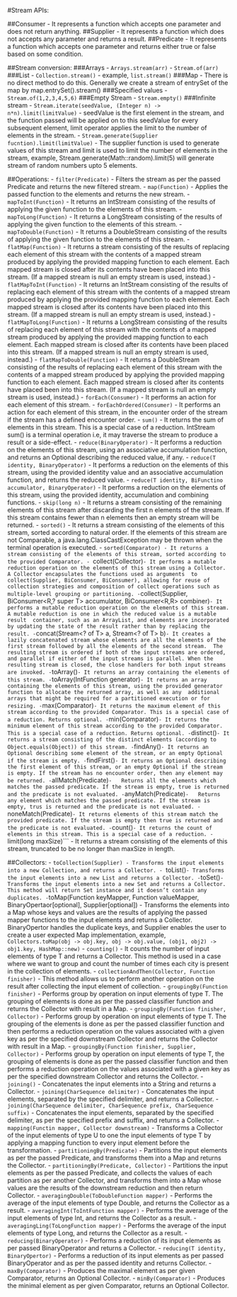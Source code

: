
#Stream APIs:

##Consumer
	- It represents a function which accepts one parameter and does not return anything.
##Supplier
	- It represents a function which does not accepts any parameter and returns a result.
##Predicate
	- It represents a function which accepts one parameter and returns either true or false based on some condition.

##Stream conversion:
	###Arrays
		- ```Arrays.stream(arr)```
		- ```Stream.of(arr)```
	###List
		- ```Collection.stream()``` - example, ```list.stream()```
	###Map
		- There is no direct method to do this. Generally we create a stream of entrySet of the map by map.entrySet().stream()
	###Specified values
		- ```Stream.of(1,2,3,4,5,6)```
	###Empty Stream
		- ```Stream.empty()```
	###Infinite stream
		- ```Stream.iterate(seedValue, (Integer n) -> n*n).limit(limitValue)``` - seedValue is the first element in the stream, and the function passed
		  will be applied on to this seedValue for every subsequent element, limit operator applies the limit to the number of elements in the stream.
		- ```Stream.generate(Supplier fucntion).limit(limitValue)``` - The supplier function is used to generate values of this stream and limit is used to limit the 
		  number of elements in the stream, example, Stream.generate(Math::random).limit(5) will generate stream of random numbers upto 5 elements.

##Operations:
	- ```filter(Predicate)```
		- Filters the stream as per the passed Predicate and returns the new filtered stream.
	- ```map(Function)```
		- Applies the passed function to the elements and returns the new stream.
	- ```mapToInt(Function)```
		- It returns an IntStream consisting of the results of applying the given function to the elements of this stream.
	- ```mapToLong(Function)```
		- It returns a LongStream consisting of the results of applying the given function to the elements of this stream.
	- ```mapToDouble(Function)```
		- It returns a DoubleStream consisting of the results of applying the given function to the elements of this stream.
	- ```flatMap(Function)```
		- It returns a stream consisting of the results of replacing each element of this stream with the contents of a mapped stream produced by applying the 
		  provided mapping function to each element. Each mapped stream is closed after its contents have been placed into this stream. (If a mapped stream is null an empty stream is used, instead.)
	- ```flatMapToInt(Function)```
		- It returns an IntStream consisting of the results of replacing each element of this stream with the contents of a mapped stream produced by applying 
		  the provided mapping function to each element. Each mapped stream is closed after its contents have been placed into this stream. (If a mapped stream is null an empty stream is used, instead.)
	- ```flatMapToLong(Function)```
		- It returns a LongStream consisting of the results of replacing each element of this stream with the contents of a mapped stream produced by applying 
		  the provided mapping function to each element. Each mapped stream is closed after its contents have been placed into this stream. (If a mapped stream is null an empty stream is used, instead.)
	- ```flatMapToDouble(Function)```
		- It returns a DoubleStream consisting of the results of replacing each element of this stream with the contents of a mapped stream produced by 
		  applying the provided mapping function to each element. Each mapped stream is closed after its contents have placed been into this stream. (If a mapped stream is null an empty stream is used, instead.)
	- ```forEach(Consumer)```
		- It performs an action for each element of this stream.
	- ```forEachOrdered(Consumer)```
		- It performs an action for each element of this stream, in the encounter order of the stream if the stream has a defined encounter order.
	- ```sum()```
		- It returns the sum of elements in this stream. This is a special case of a reduction. IntStream sum() is a terminal operation i.e, it may traverse 
		  the stream to produce a result or a side-effect. 
	- ```reduce(BinaryOperator)```
		- It performs a reduction on the elements of this stream, using an associative accumulation function, and returns an Optional describing the reduced 
		  value, if any.
	- ```reduce(T identity, BinaryOperator)```
		- It performs a reduction on the elements of this stream, using the provided identity value and an associative accumulation function, and returns the 
		  reduced value.
	- ```reduce(T identity, BiFunctino accumulator, BinaryOperator)```
		- It performs a reduction on the elements of this stream, using the provided identity, accumulation and combining functions.
	- ```skip(long n)```
		- It returns a stream consisting of the remaining elements of this stream after discarding the first n elements of the stream. If this stream contains 
		  fewer than n elements then an empty stream will be returned.
	- ```sorted()```
		- It returns a stream consisting of the elements of this stream, sorted according to natural order. If the elements of this stream are not Comparable, 
		  a java.lang.ClassCastException may be thrown when the terminal operation is executed.
	- ```sorted(Comparator)
		- It returns a stream consisting of the elements of this stream, sorted according to the provided Comparator.
	- ```collect(Collector)```
		- It performs a mutable reduction operation on the elements of this stream using a Collector. A Collector encapsulates the functions used as arguments 
		  to collect(Supplier, BiConsumer, BiConsumer), allowing for reuse of collection strategies and composition of collect operations such as multiple-level grouping or partitioning.
	- ```collect(Supplier, BiConsumer<R,? super T> accumulator, BiConsumer<R,R> combiner)```
		- It performs a mutable reduction operation on the elements of this stream. A mutable reduction is one in which the reduced value is a mutable result 
		  container, such as an ArrayList, and elements are incorporated by updating the state of the result rather than by replacing the result.
	- ```concat(Stream<? of T> a, Stream<? of T> b)```
		- It creates a lazily concatenated stream whose elements are all the elements of the first stream followed by all the elements of the second stream. 
		  The resulting stream is ordered if both of the input streams are ordered, and parallel if either of the input streams is parallel. When the resulting stream is closed, the close handlers for both input streams are invoked.
	- ```toArray()```
		- It returns an array containing the elements of this stream.
	- ```toArray(IntFunction generator)```
		- It returns an array containing the elements of this stream, using the provided generator function to allocate the returned array, as well as any 
		  additional arrays that might be required for a partitioned execution or for resizing.
	- ```max(Comparator)```
		- It returns the maximum element of this stream according to the provided Comparator. This is a special case of a reduction. Returns optional.
	- ```min(Comparator)```
		- It returns the minimum element of this stream according to the provided Comparator. This is a special case of a reduction. Returns optional.
	- ```distinct()```
		- It returns a stream consisting of the distinct elements (according to Object.equals(Object)) of this stream.
	- ```findAny()```
		- It returns an Optional describing some element of the stream, or an empty Optional if the stream is empty.
	- ```findFirst()```
		- It returns an Optional describing the first element of this stream, or an empty Optional if the stream is empty. If the stream has no encounter order, then any element may be returned.
	- ```allMatch(Predicate)```
		-	Returns all the elements which matches the passed predicate. If the stream is empty, true is returned and the predicate is not evaluated.
	- ```anyMatch(Predicate)```
		-	Returns any element which matches the passed predicate. If the stream is empty, trus is returned and the predicate is not evaluated.
	- ```noneMatch(Predicate)```
		- It returns elements of this stream match the provided predicate. If the stream is empty then true is returned and the predicate is not evaluated.
	- ```count()```
		- It returns the count of elements in this stream. This is a special case of a reduction.
	- ```limit(long maxSize)```
		- It returns a stream consisting of the elements of this stream, truncated to be no longer than maxSize in length.

##Collectors:
	- ```toCollection(Supplier)
		- Transforms the input elements into a new Collection, and returns a Collector.
	- ```toList()```
		- Transforms the input elements into a new List and returns a Collector.
	- ```toSet()```
		- Transforms the input elements into a new Set and returns a Collector. This method will return Set instance and it doesn’t contain any duplicates.
	- ```toMap(Function keyMapper, Function valueMapper, BinaryOpertaor[optional], Supplier[optional])
		- Transforms the elements into a Map whose keys and values are the results of applying the passed mapper functions to the input elements and returns a 
		  Collector. BinaryOpertor handles the duplicate keys, and Supplier enables the user to create a user expected Map implementation, example,
		  ```Collectors.toMap(obj -> obj.key, obj -> obj.value, (obj1, obj2) -> obj1.key, HashMap::new)```
	- ```counting()```
		- It counts the number of input elements of type T and returns a Collector. This method is used in a case where we want to group and count the number 
		  of times each city is present in the collection of elements.
	- ```collectionAndThen(Collector, Function finisher)```
		- This method allows us to perform another operation on the result after collecting the input element of collection.
	- ```groupingBy(Function finisher)```
		- Performs group by operation on input elements of type T. The grouping of elements is done as per the passed classifier function and returns the 
		  Collector with result in a Map.
	- ```groupingBy(Function finisher, Collector)```
		- Performs group by operation on input elements of type T. The grouping of the elements is done as per the passed classifier function and then performs 
		  a reduction operation on the values associated with a given key as per the specified downstream Collector and returns the Collector with result in a Map.
	- ```groupingBy(Function finisher, Supplier, Collector)```
		- Performs group by operation on input elements of type T, the grouping of elements is done as per the passed classifier function and then performs a 
		  reduction operation on the values associated with a given key as per the specified downstream Collector and returns the Collector.
	- ```joining()```
		- Concatenates the input elements into a String and returns a Collector.
	- ```joining(CharSequence delimiter)```
		- Concatenates the input elements, separated by the specified delimiter, and returns a Collector.
	- ```joining(CharSequence delimiter, CharSequence prefix, CharSequence suffix)```
		- Concatenates the input elements, separated by the specified delimiter, as per the specified prefix and suffix, and returns a Collector.
	- ```mapping(Functin mapper, Collector downstream)```
		- Transforms a Collector of the input elements of type U to one the input elements of type T by applying a mapping function to every input element 
		  before the transformation.
	- ```partitioningBy(Predicate)```
		- Partitions the input elements as per the passed Predicate, and transforms them into a Map and returns the Collector.
	- ```partitioningBy(Predicate, Collector)```
		- Partitions the input elements as per the passed Predicate, and collects the values of each partition as per another Collector, and transforms them 
		  into a Map whose values are the results of the downstream reduction and then return Collector.
	- ```averagingDouble(ToDoubleFunction mapper)```
		- Performs the average of the input elements of type Double, and returns the Collector as a result.
	- ```averagingInt(ToIntFunction mapper)```
		- Performs the average of the input elements of type Int, and returns the Collector as a result.
	- ```averagingLing(ToLongFunction mapper)```
		- Performs the average of the input elements of type Long, and returns the Collector as a result.
	- ```reducing(BinaryOperator)```
		- Performs a reduction of its input elements as per passed BinaryOperator and returns a Collector.
	- ```reducing(T identity, BinaryOpertor)```
		- Performs a reduction of its input elements as per passed BinaryOperator and as per the passed identity and returns Collector.
	- ```maxBy(Comparator)```
		- Produces the maximal element as per given Comparator, returns an Optional Collector.
	- ```minBy(Comparator)```
		- Produces the minimal element as per given Comparator, returns an Optional Collector.
